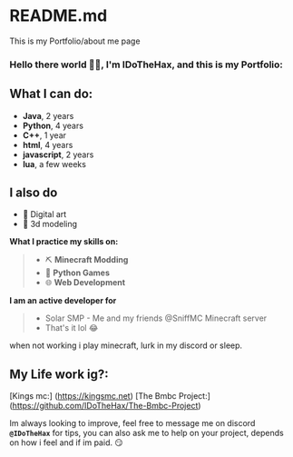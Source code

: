 # README.md
This is my Portfolio/about me page

### Hello there world 👋🏾, I'm IDoTheHax, and this is my Portfolio:

## What I can do:
- **Java**, 2 years
- **Python**, 4 years
- **C++**, 1 year
- **html**, 4 years
- **javascript**, 2 years
- **lua**, a few weeks

## I also do
- 🎨 Digital art
- 🍩 3d modeling

**What I practice my skills on:**

> - ⛏ **Minecraft Modding**
> - 🐍 **Python Games**
> - 🌐 **Web Development**

**I am an active developer for**

> - Solar SMP - Me and my friends @SniffMC Minecraft server
> - That's it lol 😂

when not working i play minecraft, lurk in my discord or sleep.

## My Life work ig?:
[Kings mc:]
(https://kingsmc.net)
[The Bmbc Project:]
(https://github.com/IDoTheHax/The-Bmbc-Project)

Im always looking to improve, feel free to message me on discord **`@IDoTheHax`** for tips, you can also ask me to help on your project, depends on how i feel and if im paid. 😏
